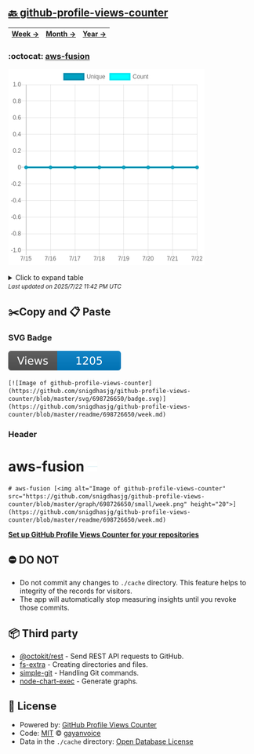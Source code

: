 ## [🔙 github-profile-views-counter](https://github.com/snigdhasjg/github-profile-views-counter)
| [**Week →**](https://github.com/snigdhasjg/github-profile-views-counter/blob/master/readme/698726650/week.md) | [**Month →**](https://github.com/snigdhasjg/github-profile-views-counter/blob/master/readme/698726650/month.md) | [**Year →**](https://github.com/snigdhasjg/github-profile-views-counter/blob/master/readme/698726650/year.md) |
| ---- | ---- | ----- |
### :octocat: [aws-fusion](https://github.com/snigdhasjg/aws-fusion)
![Image of github-profile-views-counter](https://github.com/snigdhasjg/github-profile-views-counter/blob/master/graph/698726650/large/week.png)

<details>
	<summary>Click to expand table</summary>
	<h2>:calendar: Week Page Views Table</h2>
<table>
	<tr>
		<th>
			Last Updated
		</th>
		<th>
			Unique
		</th>
		<th>
			Count
		</th>
	</tr>
	<tr>
		<td>
			<code>2025/7/22</code>
		</td>
		<td>
			<code>0</code>
		</td>
		<td>
			<code>0</code>
		</td>
	</tr>
	<tr>
		<td>
			<code>2025/7/21</code>
		</td>
		<td>
			<code>0</code>
		</td>
		<td>
			<code>0</code>
		</td>
	</tr>
	<tr>
		<td>
			<code>2025/7/20</code>
		</td>
		<td>
			<code>0</code>
		</td>
		<td>
			<code>0</code>
		</td>
	</tr>
	<tr>
		<td>
			<code>2025/7/19</code>
		</td>
		<td>
			<code>0</code>
		</td>
		<td>
			<code>0</code>
		</td>
	</tr>
	<tr>
		<td>
			<code>2025/7/18</code>
		</td>
		<td>
			<code>0</code>
		</td>
		<td>
			<code>0</code>
		</td>
	</tr>
	<tr>
		<td>
			<code>2025/7/17</code>
		</td>
		<td>
			<code>0</code>
		</td>
		<td>
			<code>0</code>
		</td>
	</tr>
	<tr>
		<td>
			<code>2025/7/16</code>
		</td>
		<td>
			<code>0</code>
		</td>
		<td>
			<code>0</code>
		</td>
	</tr>
	<tr>
		<td>
			<code>2025/7/15</code>
		</td>
		<td>
			<code>0</code>
		</td>
		<td>
			<code>0</code>
		</td>
	</tr>
</table>

</details>
<small><i>Last updated on 2025/7/22 11:42 PM UTC</i></small>

## ✂️Copy and 📋 Paste
### SVG Badge
[![Image of github-profile-views-counter](https://github.com/snigdhasjg/github-profile-views-counter/blob/master/svg/698726650/badge.svg)](https://github.com/snigdhasjg/github-profile-views-counter/blob/master/readme/698726650/week.md)
```readme
[![Image of github-profile-views-counter](https://github.com/snigdhasjg/github-profile-views-counter/blob/master/svg/698726650/badge.svg)](https://github.com/snigdhasjg/github-profile-views-counter/blob/master/readme/698726650/week.md)
```
### Header
# aws-fusion [<img alt="Image of github-profile-views-counter" src="https://github.com/snigdhasjg/github-profile-views-counter/blob/master/graph/698726650/small/week.png" height="20">](https://github.com/snigdhasjg/github-profile-views-counter/blob/master/readme/698726650/week.md)
```readme
# aws-fusion [<img alt="Image of github-profile-views-counter" src="https://github.com/snigdhasjg/github-profile-views-counter/blob/master/graph/698726650/small/week.png" height="20">](https://github.com/snigdhasjg/github-profile-views-counter/blob/master/readme/698726650/week.md)
```
[**Set up GitHub Profile Views Counter for your repositories**](https://github.com/gayanvoice/github-profile-views-counter)
## ⛔ DO NOT
- Do not commit any changes to `./cache` directory. This feature helps to integrity of the records for visitors.
- The app will automatically stop measuring insights until you revoke those commits.
## 📦 Third party

- [@octokit/rest](https://www.npmjs.com/package/@octokit/rest) - Send REST API requests to GitHub.
- [fs-extra](https://www.npmjs.com/package/fs-extra) - Creating directories and files.
- [simple-git](https://www.npmjs.com/package/simple-git) - Handling Git commands.
- [node-chart-exec](https://www.npmjs.com/package/node-chart-exec) - Generate graphs.
## 📄 License
- Powered by: [GitHub Profile Views Counter](https://github.com/gayanvoice/github-profile-views-counter)
- Code: [MIT](./LICENSE) © [gayanvoice](https://github.com/gayanvoice/github-profile-views-counter)
- Data in the `./cache` directory: [Open Database License](https://opendatacommons.org/licenses/odbl/1-0/)